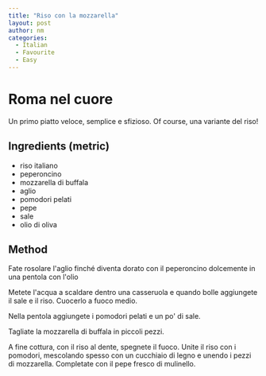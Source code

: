 ```yaml
---
title: "Riso con la mozzarella"
layout: post
author: nm
categories:
  - Italian
  - Favourite
  - Easy
---
```

# Roma nel cuore

Un primo piatto veloce, semplice e sfizioso. Of course, una variante del riso!

## Ingredients (metric)

- riso italiano 
- peperoncino 
- mozzarella di buffala
- aglio
- pomodori pelati 
- pepe 
- sale
- olio di oliva 

## Method

Fate rosolare l'aglio finché diventa dorato con il peperoncino dolcemente in una pentola con l'olio

Metete l'acqua a scaldare dentro una casseruola e quando bolle aggiungete il sale e il riso. Cuocerlo a fuoco medio. 

Nella pentola aggiungete i pomodori pelati e un po' di sale. 

Tagliate la mozzarella di buffala in piccoli pezzi. 

A fine cottura, con il riso al dente, spegnete il fuoco. Unite il riso con i pomodori, mescolando spesso con un cucchiaio di legno e unendo i pezzi di mozzarella. Completate con il pepe fresco di mulinello. 

